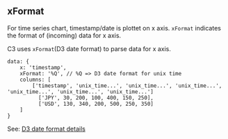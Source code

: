 ## xFormat
For time series chart, timestamp/date is plottet on x axis. `xFormat` indicates the format of (incoming) data for x axis.    

C3 uses `xFormat`(D3 date format) to parse data for x axis.
```
data: {
    x: 'timestamp',
    xFormat: '%Q', // %Q => D3 date format for unix time
    columns: [
        ['timestamp', 'unix_time...', 'unix_time...', 'unix_time...', 'unix_time...', 'unix_time...', 'unix_time...']
	      ['JPY', 30, 200, 100, 400, 150, 250],
	      ['USD', 130, 340, 200, 500, 250, 350]
    ]
}
```
See: [D3 date format details](https://github.com/d3/d3-time-format)

